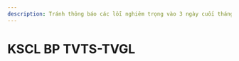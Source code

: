```yaml
---
description: Tránh thông báo các lỗi nghiêm trọng vào 3 ngày cuối tháng
---
```


# KSCL BP TVTS-TVGL

